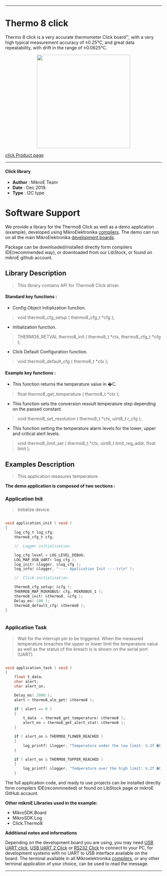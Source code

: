 
---
# Thermo 8 click

Thermo 8 click is a very accurate thermometer Click board™, with a very high typical measurement accuracy of ±0.25°C, and great data repeatability, with drift in the range of ±0.0625°C.

<p align="center">
  <img src="https://download.mikroe.com/images/click_for_ide/thermo8_click.png" height=300px>
</p>

[click Product page](https://www.mikroe.com/thermo-8-click)

---


#### Click library 

- **Author**        : MikroE Team
- **Date**          : Dec 2019.
- **Type**          : I2C type


# Software Support

We provide a library for the Thermo8 Click 
as well as a demo application (example), developed using MikroElektronika 
[compilers](https://shop.mikroe.com/compilers). 
The demo can run on all the main MikroElektronika [development boards](https://shop.mikroe.com/development-boards).

Package can be downloaded/installed directly form compilers IDE(recommended way), or downloaded from our LibStock, or found on mikroE github account. 

## Library Description

> This library contains API for Thermo8 Click driver.

#### Standard key functions :

- Config Object Initialization function.
> void thermo8_cfg_setup ( thermo8_cfg_t *cfg ); 
 
- Initialization function.
> THERMO8_RETVAL thermo8_init ( thermo8_t *ctx, thermo8_cfg_t *cfg );

- Click Default Configuration function.
> void thermo8_default_cfg ( thermo8_t *ctx );


#### Example key functions :

- This function returns the temperature value in �C.
> float thermo8_get_temperature ( thermo8_t *ctx );
 
- This function sets the conversion resoult temperature step depending on the passed constant.
> void thermo8_set_resolution ( thermo8_t *ctx, uint8_t r_cfg );

- This function setting the temperature alarm levels for the lower, upper and critical alert levels.
> void thermo8_limit_set ( thermo8_t *ctx, uint8_t limit_reg_addr, float limit );

## Examples Description

> This application measures temperature.

**The demo application is composed of two sections :**

### Application Init 

> Initialize device.

```c

void application_init ( void )
{
    log_cfg_t log_cfg;
    thermo8_cfg_t cfg;

    //  Logger initialization.

    log_cfg.level = LOG_LEVEL_DEBUG;
    LOG_MAP_USB_UART( log_cfg );
    log_init( &logger, &log_cfg );
    log_info( &logger, "---- Application Init ----\r\n" );

    //  Click initialization.

    thermo8_cfg_setup( &cfg );
    THERMO8_MAP_MIKROBUS( cfg, MIKROBUS_1 );
    thermo8_init( &thermo8, &cfg );
    Delay_ms( 100 );
    thermo8_default_cfg( &thermo8 );
}
  
```

### Application Task

> Wait for the interrupt pin to be triggered. When the
> measured temperature breaches the upper or lower limit the
> temperature value as well as the status of the breach is
> is shown on the serial port (UART).

```c

void application_task ( void )
{
    float t_data;
    char alert;
    char alert_on;

    Delay_ms( 2000 );
    alert = thermo8_ale_get( &thermo8 );

    if ( alert == 0 )
    {
        t_data  = thermo8_get_temperature( &thermo8 );
        alert_on = thermo8_get_alert_stat( &thermo8 );
    }

    if ( alert_on & THERMO8_TLOWER_REACHED )
    {
        log_printf( &logger, "Temperature under the low limit: %.2f �C \r\n", t_data );
    }

    if ( alert_on & THERMO8_TUPPER_REACHED )
    {
        log_printf( &logger, "Temperature over the high limit: %.2f �C \r\n", t_data );
    } 

```

The full application code, and ready to use projects can be  installed directly form compilers IDE(recommneded) or found on LibStock page or mikroE GitHub accaunt.

**Other mikroE Libraries used in the example:** 

- MikroSDK.Board
- MikroSDK.Log
- Click.Thermo8

**Additional notes and informations**

Depending on the development board you are using, you may need 
[USB UART click](https://shop.mikroe.com/usb-uart-click), 
[USB UART 2 Click](https://shop.mikroe.com/usb-uart-2-click) or 
[RS232 Click](https://shop.mikroe.com/rs232-click) to connect to your PC, for 
development systems with no UART to USB interface available on the board. The 
terminal available in all Mikroelektronika 
[compilers](https://shop.mikroe.com/compilers), or any other terminal application 
of your choice, can be used to read the message.



---
